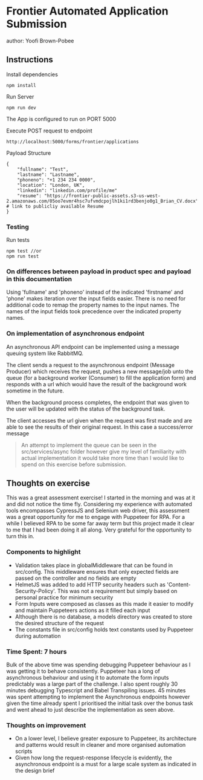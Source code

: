 # Frontier Automated Application Submission
author: Yoofi Brown-Pobee

## Instructions

Install dependencies

    npm install

Run Server
    
    npm run dev

The App is configured to run on PORT 5000

Execute POST request to endpoint
    
    http://localhost:5000/forms/frontier/applications

Payload Structure

    {
        "fullname": "Test",
        "lastname": "Lastname",
        "phoneno": "+1 234 234 0000",
        "location": "London, UK",
        "linkedin": "linkedin.com/profile/me"
        "resume": "https://frontier-public-assets.s3-us-west-2.amazonaws.com/05oo7evmr4hsc7ufvmdcpojlh1ki1rd3benjo0g1_Brian_CV.docx"  # link to publicliy available Resume
    }

### Testing

Run tests

    npm test //or
    npm run test

### On differences between payload in product spec and payload in this documentation
Using 'fullname' and 'phoneno' instead of the indicated 'firstname' and 'phone' makes iteration over the input fields
easier. There is no need for additional code to remap the property names to the input names. The names of the input fields took
precedence over the indicated property names.

### On implementation of asynchronous endpoint
An asynchronous API endpoint can be implemented using a message queuing system like RabbitMQ.

The client sends a request to the asynchronous endpoint (Message Producer) which receives the request, pushes a new message/job unto the queue
(for a background worker (Consumer) to fill the application form) and responds with a url which would have the result of the 
background work sometime in the future. 

When the background process completes, 
the endpoint that was given to the user will be updated with the status of the background task.

The client accesses the url given when the request was first made and are able to see the results of their original request. In this case
a success/error message

> An attempt to implement the queue can be seen in the src/services/async folder however give my 
> level of familiarity with actual implementation it would take more time than I would like to spend on
> this exercise before submission.

## Thoughts on exercise
This was a great assessment exercise! I started in the morning and was at it and did not notice the time fly.
Considering my experience with automated tools encompasses CypressJS and Selenium web driver, this assessment was 
a great opportunity for me to engage with Puppeteer for RPA. For a while I believed RPA to be some far away term but 
this project made it clear to me that I had been doing it all along. Very grateful for the opportunity to turn this in.

### Components to highlight
* Validation takes place in globalMiddleware that can be found in src/config. This middleware ensures that only expected fields are passed on the controller and no fields are empty
* HelmetJS was added to add HTTP security headers such as 'Content-Security-Policy'. This was not a requirement but simply based on personal practice for minimum security
* Form Inputs were composed as classes as this made it easier to modify and maintain Puppeteers actions as it filled each input
* Although there is no database, a models directory was created to store the desired structure of the request 
* The constants file in src/config holds text constants used by Puppeteer during automation

### Time Spent: 7 hours

Bulk of the above time was spending debugging Puppeteer behaviour as I was getting it to behave 
consistently. Puppeteer has a long of asynchronous behaviour and using it to automate the form inputs
predictably was a large part of the challenge. I also spent roughly 30 minutes debugging Typescript and Babel Transpiling
issues. 45 minutes was spent attempting to implement the Asynchronous endpoints however given the time already
spent I prioritised the initial task over the bonus task and went ahead to just describe the implementation as seen above.

### Thoughts on improvement
* On a lower level, I believe greater exposure to Puppeteer, its architecture and patterns would result in cleaner and more organised automation scripts
* Given how long the request-response lifecycle is evidently, the asynchronous endpoint is a must for a large scale system as indicated in the design brief
